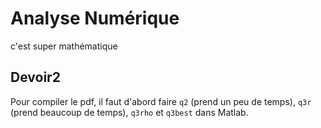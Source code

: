 Analyse Numérique
=================
c'est super mathématique 

Devoir2
-------

Pour compiler le pdf, il faut d'abord faire `q2` (prend un peu de temps), `q3r` (prend beaucoup de temps), `q3rho` et `q3best` dans Matlab.
